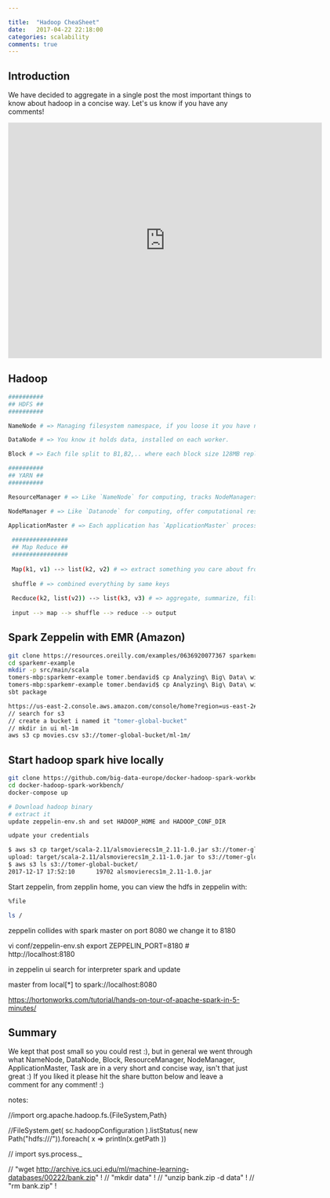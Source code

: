 ```yaml
---

title:  "Hadoop CheaSheet"
date:   2017-04-22 22:18:00
categories: scalability
comments: true
---
```

## Introduction

We have decided to aggregate in a single post the most important things to know about hadoop in a concise way.  Let's us know if you have any comments!

<iframe src="https://drive.google.com/file/d/0B3YbDgIxeEikMFF4MW83WWI4XzQ/preview" width="640" height="480" frameBorder="0"></iframe>

## Hadoop

```bash
##########
## HDFS ##
##########

NameNode # => Managing filesystem namespace, if you loose it you have no pointers to your data, you practially lost your data.

DataNode # => You know it holds data, installed on each worker.

Block # => Each file split to B1,B2,.. where each block size 128MB replication is on blocks.  Name node knows that File X is split to B1,B2 and where.

##########
## YARN ##
##########

ResourceManager # => Like `NameNode` for computing, tracks NodeManagers and how available they are for work.

NodeManager # => Like `Datanode` for computing, offer computational resources run applications tasks in containers.

ApplicationMaster # => Each application has `ApplicationMaster` process which negotiates resources with `ResourceManager` which delivers a `container` descriptor back to `ApplicationMaster` processa and asks `NodeManager` to launch the `container.`
 
 ################
 ## Map Reduce ##
 ################
 
 Map(k1, v1) --> list(k2, v2) # => extract something you care about from each record. # map takes keyvalue pair and produces zero or more intermediate keyvalue pairs # then outside of map shuffle  (distribute to reduce) and sort.
 
 shuffle # => combined everything by same keys 
 
 Recduce(k2, list(v2)) --> list(k3, v3) # => aggregate, summarize, filter, or transform.  # Reduce take a single key and list of values and produces zero or more keyvalue, usually aggregation.
 
 input --> map --> shuffle --> reduce --> output
```

## Spark Zeppelin with EMR (Amazon)

```bash
git clone https://resources.oreilly.com/examples/0636920077367 sparkemr-example
cd sparkemr-example
mkdir -p src/main/scala
tomers-mbp:sparkemr-example tomer.bendavid$ cp Analyzing\ Big\ Data\ with\ Spark\ and\ Amazon\ EMR\ -\ Working\ Files/Chapter\ 3/ALSMovieRecs1M.scala src/main/scala/
tomers-mbp:sparkemr-example tomer.bendavid$ cp Analyzing\ Big\ Data\ with\ Spark\ and\ Amazon\ EMR\ -\ Working\ Files/Chapter\ 3/ALSMovieRecs1M.sbt .
sbt package

https://us-east-2.console.aws.amazon.com/console/home?region=us-east-2# # => we wnat to create s3 bucket
// search for s3
// create a bucket i named it "tomer-global-bucket"
// mkdir in ui ml-1m
aws s3 cp movies.csv s3://tomer-global-bucket/ml-1m/

```

## Start hadoop spark hive locally


```bash
git clone https://github.com/big-data-europe/docker-hadoop-spark-workbench
cd docker-hadoop-spark-workbench/
docker-compose up

# Download hadoop binary
# extract it
update zeppelin-env.sh and set HADOOP_HOME and HADOOP_CONF_DIR

udpate your credentials

$ aws s3 cp target/scala-2.11/alsmovierecs1m_2.11-1.0.jar s3://tomer-global-bucket/
upload: target/scala-2.11/alsmovierecs1m_2.11-1.0.jar to s3://tomer-global-bucket/alsmovierecs1m_2.11-1.0.jar
$ aws s3 ls s3://tomer-global-bucket/
2017-12-17 17:52:10      19702 alsmovierecs1m_2.11-1.0.jar
```

Start zeppelin, from zepplin home, you can view the hdfs in zeppelin with:

```bash
%file

ls /
``` 

zeppelin collides with spark master on port 8080 we change it to 8180

vi conf/zeppelin-env.sh
export ZEPPELIN_PORT=8180 # http://localhost:8180

in zeppelin ui search for interpreter spark and update 

master from local[*] to spark://localhost:8080


https://hortonworks.com/tutorial/hands-on-tour-of-apache-spark-in-5-minutes/


## Summary

We kept that post small so you could rest :), but in general we went through what NameNode, DataNode, Block, ResourceManager, NodeManager, ApplicationMaster, Task are in a very short and concise way, isn't that just great :) If you liked it please hit the share button below and leave a comment for any comment! :)


notes:


//import  org.apache.hadoop.fs.{FileSystem,Path}

//FileSystem.get( sc.hadoopConfiguration ).listStatus( new Path("hdfs:///")).foreach( x => println(x.getPath ))

// import sys.process._

// "wget http://archive.ics.uci.edu/ml/machine-learning-databases/00222/bank.zip" !
// "mkdir data" !
// "unzip bank.zip -d data" !
// "rm bank.zip" !